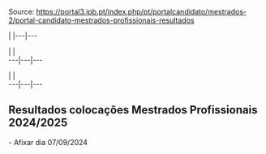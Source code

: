 Source: https://portal3.ipb.pt/index.php/pt/portalcandidato/mestrados-2/portal-candidato-mestrados-profissionais-resultados

| |---|---  
  
| |   
---|---|---  
  
| |   
---|---|---  
  
  

## Resultados colocações Mestrados Profissionais 2024/2025

\- Afixar dia 07/09/2024  
  
